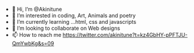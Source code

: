 - 👋 Hi, I’m @Akinitune
- 👀 I’m interested in coding, Art, Animals and poetry
- 🌱 I’m currently learning ...html, css and javascripts 
- 💞️ I’m looking to collaborate on Web designs
- 📫 How to reach me https://twitter.com/akinitune?t=kz4GbHY-pPFTJU-QmYwbKg&s=09

<!---
Akinitune/Akinitune is a ✨ special ✨ repository because its `README.md` (this file) appears on your GitHub profile.
You can click the Preview link to take a look at your changes.
--->
